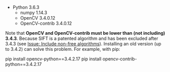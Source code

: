 - Python 3.6.3
	- numpy 1.14.3
	- OpenCV 3.4.0.12
	- OpenCV-contrib 3.4.0.12

Note that **OpenCV and OpenCV-contrib must be lower than (not including) 3.4.3**. Because SIFT is a patented algorithm and has been excluded after 3.4.3 (see [Issue: Include non-free algorithms](https://github.com/skvark/opencv-python/issues/126)). Installing an old version (up to 3.4.2) can solve this problem. For example, with pip:

pip install opencv-python==3.4.2.17
pip install opencv-contrib-python==3.4.2.17

